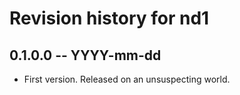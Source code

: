 # Revision history for nd1

## 0.1.0.0 -- YYYY-mm-dd

* First version. Released on an unsuspecting world.
